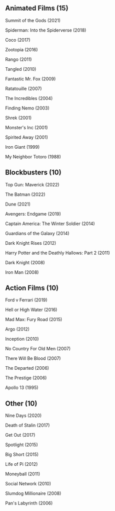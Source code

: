 ## Animated Films (15)
Summit of the Gods (2021)

Spiderman: Into the Spiderverse (2018)

Coco (2017)

Zootopia (2016)

Rango (2011)

Tangled (2010)

Fantastic Mr. Fox (2009)

Ratatouille (2007)

The Incredibles (2004)

Finding Nemo (2003)

Shrek (2001)

Monster's Inc (2001)

Spirited Away (2001)

Iron Giant (1999)

My Neighbor Totoro (1988)

## Blockbusters (10)
Top Gun: Maverick (2022)

The Batman (2022)

Dune (2021)

Avengers: Endgame (2019)

Captain America: The Winter Soldier (2014)

Guardians of the Galaxy (2014)

Dark Knight Rises (2012)

Harry Potter and the Deathly Hallows: Part 2 (2011)

Dark Knight (2008)

Iron Man (2008)

## Action Films (10)
Ford v Ferrari (2019)

Hell or High Water (2016)

Mad Max: Fury Road (2015)

Argo (2012)

Inception (2010)

No Country For Old Men (2007)

There Will Be Blood (2007)

The Departed (2006)

The Prestige (2006)

Apollo 13 (1995)

## Other (10)
Nine Days (2020)

Death of Stalin (2017)

Get Out (2017)

Spotlight (2015)

Big Short (2015)

Life of Pi (2012)

Moneyball (2011)

Social Network (2010)

Slumdog Millionaire (2008)

Pan's Labyrinth (2006)